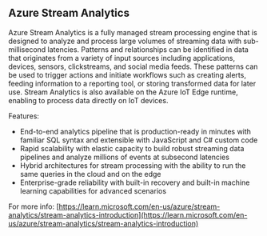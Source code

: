 ## Azure Stream Analytics

Azure Stream Analytics is a fully managed stream processing engine that is designed to analyze and process large volumes of streaming data with sub-millisecond latencies. Patterns and relationships can be identified in data that originates from a variety of input sources including applications, devices, sensors, clickstreams, and social media feeds. These patterns can be used to trigger actions and initiate workflows such as creating alerts, feeding information to a reporting tool, or storing transformed data for later use. Stream Analytics is also available on the Azure IoT Edge runtime, enabling to process data directly on IoT devices.

Features:
- End-to-end analytics pipeline that is production-ready in minutes with familiar SQL syntax and extensible with JavaScript and C# custom code
- Rapid scalability with elastic capacity to build robust streaming data pipelines and analyze millions of events at subsecond latencies
- Hybrid architectures for stream processing with the ability to run the same queries in the cloud and on the edge
- Enterprise-grade reliability with built-in recovery and built-in machine learning capabilities for advanced scenarios

For more info: [https://learn.microsoft.com/en-us/azure/stream-analytics/stream-analytics-introduction](https://learn.microsoft.com/en-us/azure/stream-analytics/stream-analytics-introduction)
